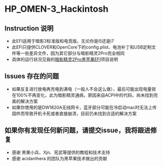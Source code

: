 # HP_OMEN-3_Hackintosh
## Instruction 说明
* 此EFI适用于暗影3标准版和电竞版，无论你是i5还是i7
* 此EFI只提供CLOVER和OpenCore下的config.plist、电池补丁和USB定制文件等一些差异文件，因为其它部分与暗影精灵2Pro完全相同
* 具体的运行状况见我的[暗影精灵2Pro黑苹果EFI](https://github.com/XStar-Dev/HP_OMEN-2Pro_Hackintosh)项目说明

## Issues 存在的问题
* 如果反复进行放电再充电到满电（一般人不会这么做），最后可能出现电量锁在100%不再变化，此为暗影精灵通病，原因来自ACPI中的代码，尚未找到完美的解决方案
* 如果你使用的是DW1820A无线网卡，蓝牙部分可能在冷启动mac时无法上传固件而导致开机卡死或者直接崩溃，目前仍未找到合适的解决方案

## 如果你有发现任何新问题，请提交issue，我将跟进修复
* 感谢 黑果小兵、Xjn、宪武等提供的教程和技术支持
* 感谢 acidanthera 的团队为黑苹果技术做出的贡献
